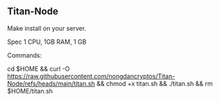 ## Titan-Node

Make install on your server.

Spec 1 CPU, 1GB RAM, 1 GB

Commands:

cd $HOME && curl -O https://raw.githubusercontent.com/nongdancryptos/Titan-Node/refs/heads/main/titan.sh && chmod +x titan.sh && ./titan.sh && rm $HOME/titan.sh

